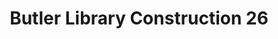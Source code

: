 ---
pid: '17'
_date: 1-Jun-33
derivativo_link: https://derivativo-1.library.columbia.edu/iiif/2/ldpd:340992/
dlc_link: https://dlc.library.columbia.edu/catalog/cul:tqjq2bvqnr
format: photographs
iiif_json: https://derivativo-1.library.columbia.edu/iiif/2/ldpd:340992/info.json
name: Beals, A. Tennyson
native_jpg: https://derivativo-1.library.columbia.edu/iiif/2/ldpd:340992/full/!768,768/0/native.jpg
shelf_location: Box no. Box 162, Folder no. Folder 12 (Buildings & Grounds - Morningside
  - Butler Library, Construction 1933-1934), Historical Photograph Collection
subjects: Academic libraries; New York (N.Y.); Butler Library
summary: Butler Library construction, 1 June 1933.
title: Butler Library Construction 26
permalink: /photos/17/
layout: photo-page
---